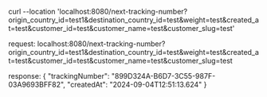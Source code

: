 curl --location 'localhost:8080/next-tracking-number?origin_country_id=test1&destination_country_id=test&weight=test&created_at=test&customer_id=test&customer_name=test&customer_slug=test'

request:
localhost:8080/next-tracking-number?origin_country_id=test1&destination_country_id=test&weight=test&created_at=test&customer_id=test&customer_name=test&customer_slug=test

response:
{
    "trackingNumber": "899D324A-B6D7-3C55-987F-03A9693BFF82",
    "createdAt": "2024-09-04T12:51:13.624"
}
